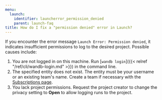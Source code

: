 ```yaml
---
menu:
  launch:
    identifier: launcherror_permission_denied
    parent: launch-faq
title: How do I fix a "permission denied" error in Launch?
---
```


If you encounter the error message `Launch Error: Permission denied`, it indicates insufficient permissions to log to the desired project. Possible causes include:

1. You are not logged in on this machine. Run [`wandb login`]({{< relref "/ref/cli/wandb-login.md" >}}) in the command line.
2. The specified entity does not exist. The entity must be your username or an existing team's name. Create a team if necessary with the [Subscriptions page](https://app.wandb.ai/billing).
3. You lack project permissions. Request the project creator to change the privacy setting to **Open** to allow logging runs to the project.